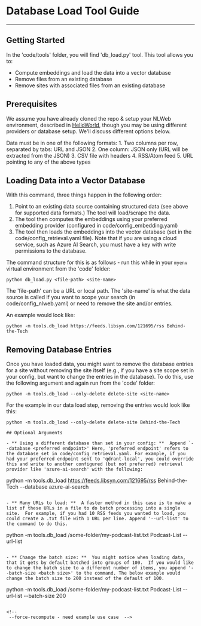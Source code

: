 # Database Load Tool Guide
-----------------------------------------------------------------

## Getting Started

In the 'code/tools' folder, you will find 'db_load.py' tool. This tool allows you to:
- Compute embeddings and load the data into a vector database
- Remove files from an existing database
- Remove sites with associated files from an existing database

## Prerequisites

We assume you have already cloned the repo & setup your NLWeb environment, described in [HelloWorld](../HelloWorld.md), though you may be using different providers or database setup.  We'll discuss different options below.

Data must be in one of the following formats:
    1. Two columns per row, separated by tabs: URL and JSON
    2. One column: JSON only (URL will be extracted from the JSON)
    3. CSV file with headers
    4. RSS/Atom feed
    5. URL pointing to any of the above types

## Loading Data into a Vector Database

With this command, three things happen in the following order:
1. Point to an existing data source containing structured data (see above for supported data formats.) The tool will load/scrape the data.
2. The tool then computes the embeddings using your preferred embedding provider (configured in code/config_embedding.yaml)
3. The tool then loads the embeddings into the vector database (set in the code/config_retrieval.yaml file).  Note that if you are using a cloud service, such as Azure AI Search, you must have a key with write permissions to the database.

The command structure for this is as follows - run this while in your `myenv` virtual environment from the 'code' folder:
```
python db_load.py <file-path> <site-name>  
```

The 'file-path' can be a URL or local path.  The 'site-name' is what the data source is called if you want to scope your search (in code/config_nlweb.yaml) or need to remove the site and/or entries.  

An example would look like:
```
python -m tools.db_load https://feeds.libsyn.com/121695/rss Behind-the-Tech
```

## Removing Database Entries

Once you have loaded data, you might want to remove the database entries for a site without removing the site itself (e.g., if you have a site scope set in your config, but want to change the entries in the database).  To do this, use the following argument and again run from the 'code' folder:
```
python -m tools.db_load --only-delete delete-site <site-name>
```

For the example in our data load step, removing the entries would look like this:
```
python -m tools.db_load --only-delete delete-site Behind-the-Tech
```

<!-- ## Removing the Site and Database Entries 
comment note: during testing, this said it required a path vs. site name. Line 1074 of db load doesn't match behavior in CLI


If you want to remove both the site and data associated with the site, you would use the following command, running from the 'code' folder:
```
python -m tools.db_load --delete-site <site-name>
```

Again, for the example in our data load step, removing the entire site and data would look like:
```
python -m tools.db_load --delete-site Behind-the-Tech -->
```
## Optional Arguments

- ** Using a different database than set in your config: **  Append `--database <preferred endpoint>' Here, 'preferred endpoint' refers to the database set in code/config_retrieval.yaml. For example, if you had your preferred endpoint sent to 'qdrant-local', you could override this and write to another configured (but not preferred) retrieval provider like 'azure-ai-search' with the following:
```
python -m tools.db_load https://feeds.libsyn.com/121695/rss Behind-the-Tech --database azure-ai-search
```

- ** Many URLs to load: **  A faster method in this case is to make a list of these URLs in a file to do batch processing into a single site.  For example, if you had 10 RSS feeds you wanted to load, you could create a .txt file with 1 URL per line. Append '--url-list' to the command to do this.
```
python -m tools.db_load /some-folder/my-podcast-list.txt Podcast-List --url-list
```

- ** Change the batch size: **  You might notice when loading data, that it gets by default batched into groups of 100.  If you would like to change the batch size to a different number of items, you append '--batch-size <batch size>' to the command. The below example would change the batch size to 200 instead of the default of 100.

```
python -m tools.db_load /some-folder/my-podcast-list.txt Podcast-List --url-list --batch-size 200
```

<!-- 
 --force-recompute - need example use case  -->